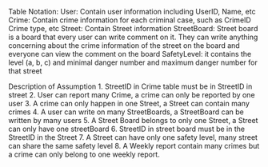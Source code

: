 
Table Notation:
    User: Contain user information including UserID, Name, etc
    Crime: Contain crime information for each criminal case, such as CrimeID Crime type, etc
    Street: Contain Street information
    StreetBoard: Street board is a board that every user can write comment on it. They can write anything concerning about the crime information of the street on the board and everyone can view the comment on the board
    SafetyLevel: it contains the level (a, b, c) and minimal danger number and maximum danger number for that street

Description of Assumption
    1. StreetID in Crime table must be in StreetID in street
    2. User can report many Crime, a crime can only be reported by one user
    3. A crime can only happen in one Street, a Street can contain many crimes
    4. A user can write on many StreetBoards, a StreetBoard can be written by many users
    5. A Street Board belongs to only one Street, a Street can only have one streetBoard
    6. StreetID in street board must be in the StreetID in the Street
    7. A Street can have only one safety level, many street can share the same safety level
    8. A Weekly report contain many crimes but a crime can only belong to one weekly report.

